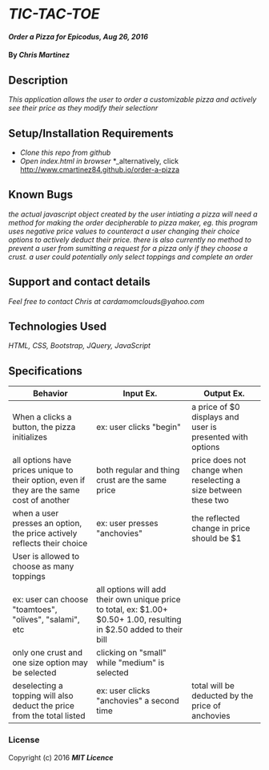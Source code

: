 # _TIC-TAC-TOE_

#### _Order a Pizza for Epicodus, Aug 26, 2016_

#### By _**Chris Martinez**_

## Description

_This application allows the user to order a customizable pizza and actively see their price as they modify their selectionr_

## Setup/Installation Requirements

* _Clone this repo from github_
* _Open index.html in browser_
*_alternatively, click http://www.cmartinez84.github.io/order-a-pizza

## Known Bugs

_the actual javascript object created by the user intiating a pizza will need a method for making the order decipherable to pizza maker, eg. this program uses negative price values to counteract a user changing their choice options to actively deduct their price. there is also currently no method to prevent a user from sumitting a request for a pizza only if they choose a crust. a user could potentially only select toppings and complete an order_

## Support and contact details

_Feel free to contact Chris at cardamomclouds@yahoo.com_

## Technologies Used

_HTML, CSS, Bootstrap, JQuery, JavaScript_

## Specifications

| Behavior | Input Ex. | Output Ex. |
| --- | --- | --- |
| When a clicks a button, the pizza initializes| ex: user clicks "begin"|a price of $0 displays and user is presented with options|
|all options have prices unique to their option, even if they are the same cost of another| both regular and thing crust are the same price |price does not change when reselecting a size between these two|
|when a user presses an option, the price actively reflects their choice | ex: user presses "anchovies"| the reflected change in price should be $1|
|User is allowed to choose as many toppings|
ex: user can choose "toamtoes", "olives", "salami", etc | all options will add their own unique price to total, ex: $1.00+ $0.50+ 1.00, resulting in $2.50 added to their bill|
|only one crust and one size option may be selected| clicking on "small" while "medium" is selected|| will deselect "medium". the price will be reflected immediately|
|deselecting a topping will also deduct the price from the total listed| ex: user clicks "anchovies" a second time | total will be deducted by the price of anchovies|

### License


Copyright (c) 2016 **_MIT Licence_**
